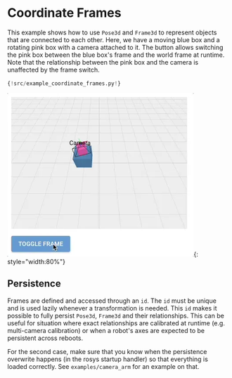 # Coordinate Frames

This example shows how to use `Pose3d` and `Frame3d` to represent objects that are connected to each other.
Here, we have a moving blue box and a rotating pink box with a camera attached to it.
The button allows switching the pink box between the blue box's frame and the world frame at runtime.
Note that the relationship between the pink box and the camera is unaffected by the frame switch.

```python
{!src/example_coordinate_frames.py!}
```

![Coordinate Frames](coordinate_frames.webp){: style="width:80%"}

## Persistence

Frames are defined and accessed through an `id`. The `id` must be unique and is used lazily whenever a transformation is needed.
This `id` makes it possible to fully persist `Pose3d`, `Frame3d` and their relationships.
This can be useful for situation where exact relationships are calibrated at runtime (e.g. multi-camera calibration) or when a robot's axes are expected to be persistent across reboots.

For the second case, make sure that you know when the persistence overwrite happens (in the rosys startup handler) so that everything is loaded correctly.
See `examples/camera_arm` for an example on that.
